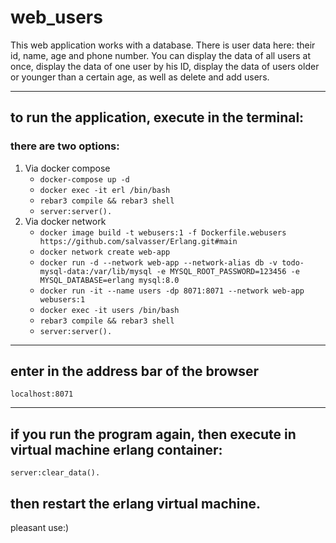 web_users
==================================================
This web application works with a database. 
There is user data here: their id, name, age and phone number. 
You can display the data of all users at once, display the data of one user by his ID, display the data of users older or younger than a certain age, as well as delete and add users.

------------------------------------------------
to run the application, execute in the terminal:
------------------------------------------------ 
### there are two options:
 1. Via docker compose
    - `docker-compose up -d`
    - `docker exec -it erl /bin/bash`
    - `rebar3 compile && rebar3 shell`
    - `server:server().`
 2. Via docker network
    - `docker image build -t webusers:1 -f Dockerfile.webusers https://github.com/salvasser/Erlang.git#main`
    - `docker network create web-app`
    - `docker run -d --network web-app --network-alias db -v todo-mysql-data:/var/lib/mysql -e MYSQL_ROOT_PASSWORD=123456 -e MYSQL_DATABASE=erlang mysql:8.0`
    - `docker run -it --name users -dp 8071:8071 --network web-app webusers:1`
    - `docker exec -it users /bin/bash`
    - `rebar3 compile && rebar3 shell`
    - `server:server().`
------------------------------------------------
enter in the address bar of the browser
------------------------------------------------

	localhost:8071
------------------------------------------------
if you run the program again, then execute in virtual machine erlang container:
------------------------------------------------

	server:clear_data().
	
then restart the erlang virtual machine.
------------------------------------------------


pleasant use:)
